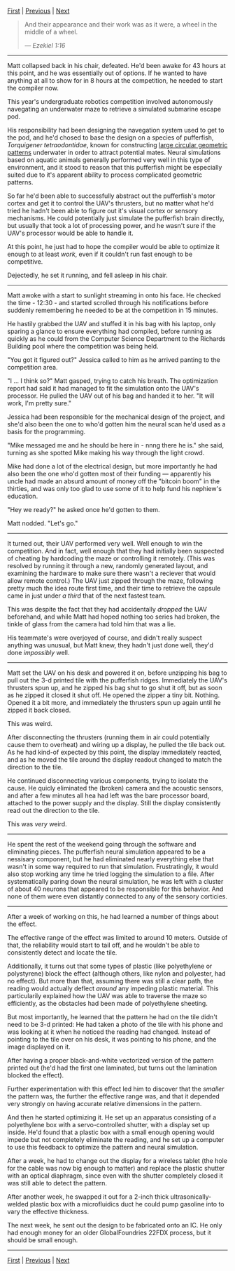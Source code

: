[First][first] | [Previous][prev] | [Next][next]


> And their appearance and their work was as it were, a wheel in the middle of a wheel.
> 
> _&mdash; Ezekiel 1:16_

--------

Matt collapsed back in his chair, defeated.
He'd been awake for 43 hours at this point, and he was essentially out of options.
If he wanted to have anything at all to show for in 8 hours at the competition, he needed to start the compiler now.

This year's undergraduate robotics competition involved autonomously navegating an underwater maze to retrieve a simulated submarine escape pod.

His responsibility had been designing the navegation system used to get to the pod, and he'd chosed to base the design on a species of pufferfish, _Torquigener tetraodontidae_, known for constructing [large circular geometric patterns][pufferfish] underwater in order to attract potential mates.
Neural simulations based on aquatic animals generally performed very well in this type of environment, and it stood to reason that this pufferfish might be especially suited due to it's apparent ability to process complicated geometric patterns.

[pufferfish]: doi.org/10.1038/srep02106

So far he'd been able to successfully abstract out the pufferfish's motor cortex and get it to control the UAV's thrusters, but no matter what he'd tried he hadn't been able to figure out it's visual cortex or sensory mechanisms.
He could potentially just simulate the pufferfish brain directly, but usually that took a lot of processing power, and he wasn't sure if the UAV's processor would be able to handle it.

At this point, he just had to hope the compiler would be able to optimize it enough to at least _work_, even if it couldn't run fast enough to be competitive.

Dejectedly, he set it running, and fell asleep in his chair.

--------

Matt awoke with a start to sunlight streaming in onto his face.
He checked the time - 12:30 - and started scrolled through his notifications before suddenly remembering he needed to be at the competition in 15 minutes.

He hastily grabbed the UAV and stuffed it in his bag with his laptop, only sparing a glance to ensure everything had compiled, before running as quickly as he could from the Computer Science Department to the Richards Building pool where the competition was being held.

"You got it figured out?" Jessica called to him as he arrived panting to the competition area.

"I ... I think so?" Matt gasped, trying to catch his breath.
The optimization report had said it had managed to fit the simulation onto the UAV's processor.
He pulled the UAV out of his bag and handed it to her.
"It will work, I'm pretty sure."

Jessica had been responsible for the mechanical design of the project, and she'd also been the one to who'd gotten him the neural scan he'd used as a basis for the programming.

"Mike messaged me and he should be here in - nnng there he is." she said, turning as she spotted Mike making his way through the light crowd.

Mike had done a lot of the electrical design, but more importantly he had also been the one who'd gotten most of their funding &mdash; apparently his uncle had made an absurd amount of money off the "bitcoin boom" in the thirties, and was only too glad to use some of it to help fund his nephiew's education.

"Hey we ready?" he asked once he'd gotten to them.

Matt nodded. "Let's go."

--------

It turned out, their UAV performed very well.
Well enough to win the competition.
And in fact, well enough that they had initially been suspected of cheating by hardcoding the maze or controlling it remotely.
(This was resolved by running it through a new, randomly generated layout, and examining the hardware to make sure there wasn't a reciever that would allow remote control.)
The UAV just zipped through the maze, following pretty much the idea route first time, and their time to retrieve the capsule came in just under _a third_ that of the next fastest team.

This was despite the fact that they had accidentally _dropped_ the UAV beforehand, and while Matt had hoped nothing too series had broken, the tinkle of glass from the camera had told him that was a lie.

His teammate's were overjoyed of course, and didn't really suspect anything was unusual, but Matt knew, they hadn't just done well, they'd done _impossibly_ well.

--------

Matt set the UAV on his desk and powered it on, before unzipping his bag to pull out the 3-d printed tile with the pufferfish ridges.
Immediately the UAV's thrusters spun up, and he zipped his bag shut to go shut it off, but as soon as he zipped it closed it shut off.
He opened the zipper a tiny bit.
Nothing.
Opened it a bit more, and immediately the thrusters spun up again until he zipped it back closed.

This was weird.

After disconnecting the thrusters (running them in air could potentially cause them to overheat) and wiring up a display, he pulled the tile back out.
As he had kind-of expected by this point, the display immediately reacted, and as he moved the tile around the display readout changed to match the direction to the tile.

He continued disconnecting various components, trying to isolate the cause.
He quicly eliminated the (broken) camera and the acoustic sensors, and after a few minutes all hea had left was the bare processor board, attached to the power supply and the display.
Still the display consistently read out the direction to the tile.

This was _very_ weird.

--------

He spent the rest of the weekend going through the software and eliminating pieces.
The pufferfish neural simulation appeared to be a nessisary component, but he had eliminated nearly everything else that wasn't in some way required to run that simulation.
Frustratingly, it would also stop working any time he tried logging the simulation to a file.
After systematically paring down the neural simulation, he was left with a cluster of about 40 neurons that appeared to be responsible for this behavior.
And none of them were even distantly connected to any of the sensory corticies.

--------

After a week of working on this, he had learned a number of things about the effect.

The effective range of the effect was limited to around 10 meters. Outside of that, the reliability would start to tail off, and he wouldn't be able to consistently detect and locate the tile.

Additionally, it turns out that some types of plastic (like polyethylene or polystyrene) block the effect (although others, like nylon and polyester, had no effect).
But more than that, assuming there was still a clear path, the reading would actually deflect _around_ any impeding plastic material.
This particularily explained how the UAV was able to traverse the maze so efficiently, as the obstacles had been made of polyethylene sheeting.

But most importantly, he learned that the pattern he had on the tile didn't need to be 3-d printed:
He had taken a photo of the tile with his phone and was looking at it when he noticed the reading had changed.
Instead of pointing to the tile over on his desk, it was pointing to his phone, and the image displayed on it.

After having a proper black-and-white vectorized version of the pattern printed out (he'd had the first one laminated, but turns out the lamination blocked the effect).

Further experimentation with this effect led him to discover that the _smaller_ the pattern was, the further the effective range was, and that it depended very strongly on having accurate relative dimensions in the pattern.

And then he started optimizing it.
He set up an apparatus consisting of a polyethylene box with a servo-controlled shutter, with a display set up inside.
He'd found that a plastic box with a small enough opening would impede but not completely eliminate the reading, and he set up a computer to use this feedback to optimize the pattern and neural simulation.

After a week, he had to change out the display for a wireless tablet (the hole for the cable was now big enough to matter) and replace the plastic shutter with an optical diaphragm, since even with the shutter completely closed it was still able to detect the pattern.

After another week, he swapped it out for a 2-inch thick ultrasonically-welded plastic box with a microfluidics duct he could pump gasoline into to vary the effective thickness.

The next week, he sent out the design to be fabricated onto an IC. He only had enough money for an older GlobalFoundries 22FDX process, but it should be small enough.

--------

[First][first] | [Previous][prev] | [Next][next]

[first]: http://example.com
[prev]: http://example.com
[next]: http://example.com
